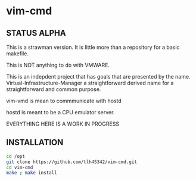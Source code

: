 # vim-cmd

## STATUS ALPHA

This is a strawman version.  It is little more than a repository for a basic makefile.

This is NOT anything to do with VMWARE.

This is an indepdent project that has goals that are presented by the name.  Virtual-Infrastructure-Manager a straightforward derived name for a straightforward and common purpose.

vim-vmd is mean to commmunicate with hostd

hostd is meant to be a CPU emulator server.

EVERYTHING HERE IS A WORK IN PROGRESS

## INSTALLATION

```bash
cd /opt
git clone https://github.com/tlh45342/vim-cmd.git
cd vim-cmd
make ; make install
```

